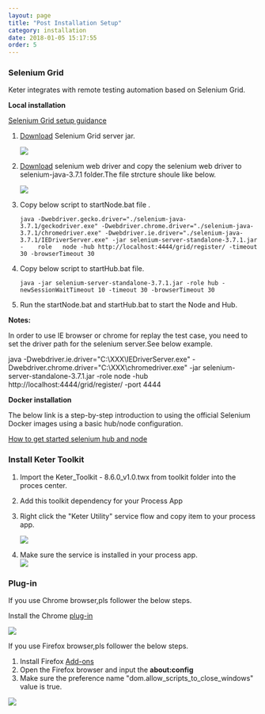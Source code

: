 ```yaml
---
layout: page
title: "Post Installation Setup"
category: installation
date: 2018-01-05 15:17:55
order: 5
---
```




### Selenium Grid

Keter integrates with remote testing automation based on Selenium Grid.

**Local installation**

[Selenium Grid setup guidance](https://github.com/SeleniumHQ/selenium/wiki/Grid2)  


1. [Download](http://selenium-release.storage.googleapis.com/3.7/selenium-server-standalone-3.7.1.jar ) Selenium Grid server jar.  

    ![][seleniumGrid]  
2. [Download](https://www.seleniumhq.org/download/) selenium web driver and copy the selenium web driver to  selenium-java-3.7.1        folder.The file strcture shoule like below.
    
    ![][webDriver]   

3. Copy below script to startNode.bat file . 
   
    ```
   java -Dwebdriver.gecko.driver="./selenium-java-3.7.1/geckodriver.exe" -Dwebdriver.chrome.driver="./selenium-java-                        3.7.1/chromedriver.exe" -Dwebdriver.ie.driver="./selenium-java-3.7.1/IEDriverServer.exe" -jar selenium-server-standalone-3.7.1.jar -    role   node -hub http://localhost:4444/grid/register/ -timeout 30 -browserTimeout 30   
   ```   

4. Copy below script to startHub.bat file.  

     ```
     java -jar selenium-server-standalone-3.7.1.jar -role hub -newSessionWaitTimeout 10 -timeout 30 -browserTimeout 30    
     ```

5. Run the startNode.bat and startHub.bat to start the Node and Hub.

**Notes:**

In order to use IE browser or chrome for replay the test case, you need to set the driver path for the selenium server.See below example.

java -Dwebdriver.ie.driver="C:\XXX\IEDriverServer.exe"
-Dwebdriver.chrome.driver="C:\XXX\chromedriver.exe" -jar 
selenium-server-standalone-3.7.1.jar -role node -hub http://localhost:4444/grid/register/ -port 4444

**Docker installation**

The below link is a step-by-step introduction to using the official Selenium Docker images using a basic hub/node configuration.

[How to get started selenium hub and node](https://github.com/SeleniumHQ/docker-selenium/wiki/Getting-Started-with-Hub-and-Nodes)

### Install Keter Toolkit

1. Import the Keter_Toolkit - 8.6.0_v1.0.twx from toolkit folder into the proces center.
2. Add this toolkit dependency for your Process App
3. Right click the "Keter Utility" service flow and copy item to your process app.  

   ![][toolkit]
4. Make sure the service is installed in your process app.  
   ![][service]
   
### Plug-in
If you use Chrome browser,pls follower the below steps.

Install the Chrome [plug-in](https://chrome.google.com/webstore/search/keter)

  
   ![][keter]


If you use Firefox browser,pls follower the below steps.
1. Install Firefox [Add-ons](https://addons.mozilla.org/en-US/firefox/addon/keter)
2. Open the Firefox browser and input the **about:config**
3. Make sure the preference name "dom.allow_scripts_to_close_windows" value is true.

  ![][firefox]



[toolkit]: ../images/install/toolkit.png 
[service]: ../images/install/service.png 
[keter]: ../images/install/keter.png 
[firefox]: ../images/install/firefox.png
[seleniumGrid]: ../images/install/seleniumGrid.png
[webDriver]: ../images/install/webdriver.png




